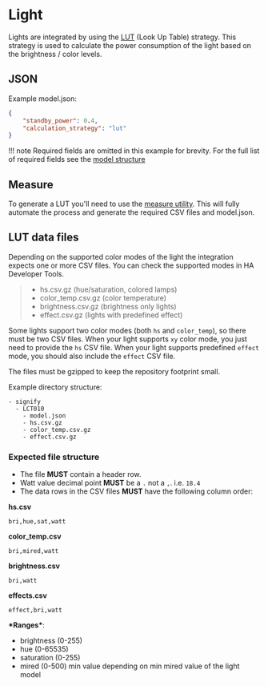 # Light

Lights are integrated by using the [LUT](../../strategies/lut.md) (Look Up Table) strategy.
This strategy is used to calculate the power consumption of the light based on the brightness / color levels.

## JSON

Example model.json:

```json
{
    "standby_power": 0.4,
    "calculation_strategy": "lut"
}
```

!!! note
    Required fields are omitted in this example for brevity. For the full list of required fields see the [model structure](../structure.md)

## Measure

To generate a LUT you'll need to use the [measure utility](../../contributing/measure.md).
This will fully automate the process and generate the required CSV files and model.json.

## LUT data files

Depending on the supported color modes of the light the integration expects one or more CSV files.
You can check the supported modes in HA Developer Tools.

> - hs.csv.gz (hue/saturation, colored lamps)
> - color_temp.csv.gz (color temperature)
> - brightness.csv.gz (brightness only lights)
> - effect.csv.gz (lights with predefined effect)

Some lights support two color modes (both `hs` and `color_temp`), so there must be two CSV files.
When your light supports `xy` color mode, you just need to provide the `hs` CSV file. When your light supports
predefined `effect` mode, you should also include the `effect` CSV file.

The files must be gzipped to keep the repository footprint small.

Example directory structure:

```
- signify
  - LCT010
    - model.json
    - hs.csv.gz
    - color_temp.csv.gz
    - effect.csv.gz
```

### Expected file structure

- The file **MUST** contain a header row.
- Watt value decimal point **MUST** be a `.` not a `,`. i.e. `18.4`
- The data rows in the CSV files **MUST** have the following column order:

**hs.csv**

```text
bri,hue,sat,watt
```

**color_temp.csv**

```text
bri,mired,watt
```

**brightness.csv**

```text
bri,watt
```

**effects.csv**

```text
effect,bri,watt
```

**\*Ranges\***:

- brightness (0-255)
- hue (0-65535)
- saturation (0-255)
- mired (0-500)  min value depending on min mired value of the light model
